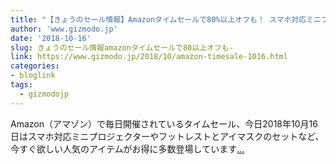 ```yaml
---
title: "【きょうのセール情報】Amazonタイムセールで80%以上オフも！ スマホ対応ミニプロジェクターやフットレストとアイマスクのセットがお買い得に"
author: 'www.gizmodo.jp'
date: '2018-10-16'
slug: きょうのセール情報amazonタイムセールで80以上オフも-
link: https://www.gizmodo.jp/2018/10/amazon-timesale-1016.html
categories:
- bloglink
tags:
  - gizmodojp
---
```


Amazon（アマゾン）で毎日開催されているタイムセール、今日2018年10月16日はスマホ対応ミニプロジェクターやフットレストとアイマスクのセットなど、今すぐ欲しい人気のアイテムがお得に多数登場しています[... <i class="fas fa-external-link-alt"></i>](https://www.gizmodo.jp/2018/10/amazon-timesale-1016.html)

